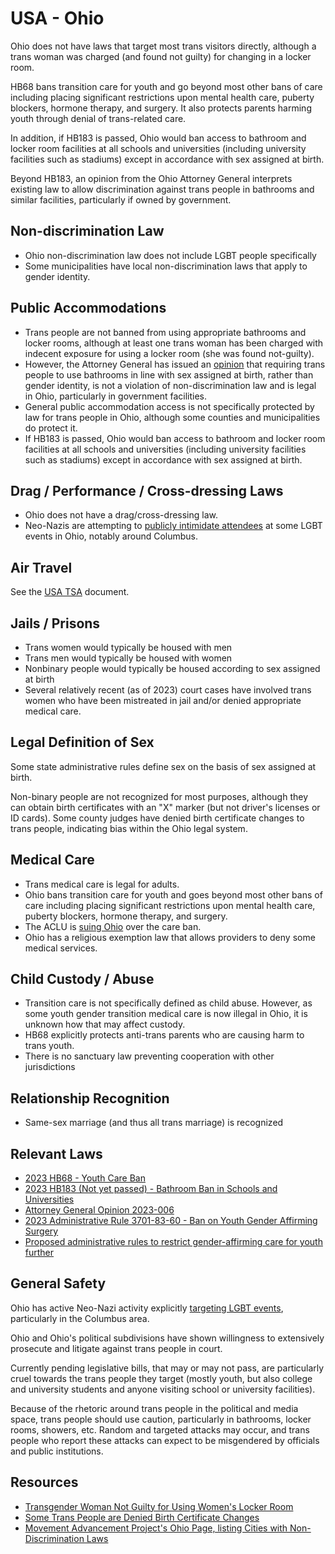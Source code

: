 # USA - Ohio

Ohio does not have laws that target most trans visitors directly,
although a trans woman was charged (and found not guilty) for changing
in a locker room.

HB68 bans transition care for youth and go beyond most other bans of care
including placing significant restrictions upon mental health care,
puberty blockers, hormone therapy, and surgery. It also protects parents
harming youth through denial of trans-related care.

In addition, if HB183 is passed, Ohio would ban access to bathroom
and locker room facilities at all schools and universities (including
university facilities such as stadiums) except in accordance with sex
assigned at birth.

Beyond HB183, an opinion from the Ohio Attorney General interprets
existing law to allow discrimination against trans people in bathrooms
and similar facilities, particularly if owned by government.

## Non-discrimination Law

 * Ohio non-discrimination law does not include LGBT people specifically
 * Some municipalities have local non-discrimination laws that apply to
   gender identity.

## Public Accommodations

 * Trans people are not banned from using appropriate bathrooms and locker
   rooms, although at least one trans woman has been charged with
   indecent exposure for using a locker room (she was found not-guilty).
 * However, the Attorney General has issued an
   [opinion](https://www.ohioattorneygeneral.gov/getattachment/f10767a2-2cf3-4844-b943-90a503dc4c52/2023-006.aspx)
   that requiring trans people to use bathrooms in line with sex
   assigned at birth, rather than gender identity, is not a violation of
   non-discrimination law and is legal in Ohio, particularly in
   government facilities.
 * General public accommodation access is not specifically protected by law
   for trans people in Ohio, although some counties and municipalities
   do protect it.
 * If HB183 is passed, Ohio would ban access to bathroom
   and locker room facilities at all schools and universities (including
   university facilities such as stadiums) except in accordance with sex
   assigned at birth.

## Drag / Performance / Cross-dressing Laws

 * Ohio does not have a drag/cross-dressing law.
 * Neo-Nazis are attempting to [publicly intimidate
   attendees](https://www.dispatch.com/story/news/state/2023/09/11/neo-nazi-blood-tribe-claims-it-has-launched-an-ohio-chapter/70602182007/)
   at some LGBT events in Ohio, notably around Columbus.

## Air Travel

See the [USA TSA](notes/tsa.md) document.

## Jails / Prisons

 * Trans women would typically be housed with men
 * Trans men would typically be housed with women
 * Nonbinary people would typically be housed according to sex
   assigned at birth
 * Several relatively recent (as of 2023) court cases have involved
   trans women who have been mistreated in jail and/or denied
   appropriate medical care.

## Legal Definition of Sex

Some state administrative rules define sex on the basis of sex assigned at
birth.

Non-binary people are not recognized for most purposes, although they
can obtain birth certificates with an "X" marker (but not driver's
licenses or ID cards). Some county judges have denied birth certificate
changes to trans people, indicating bias within the Ohio legal system.

## Medical Care

 * Trans medical care is legal for adults.
 * Ohio bans transition care for youth and goes beyond most other bans of
   care including placing significant restrictions upon mental health
   care, puberty blockers, hormone therapy, and surgery.
 * The ACLU is [suing
   Ohio](https://www.acluohio.org/en/press-releases/aclu-ohio-preparing-lawsuit-challenging-hb-68)
   over the care ban.
 * Ohio has a religious exemption law that allows providers to deny some
   medical services.

## Child Custody / Abuse

 * Transition care is not specifically defined as child abuse. However,
   as some youth gender transition medical care is now illegal in Ohio,
   it is unknown how that may affect custody.
 * HB68 explicitly protects anti-trans parents who are causing harm to
   trans youth.
 * There is no sanctuary law preventing cooperation with other
   jurisdictions
 
## Relationship Recognition

 * Same-sex marriage (and thus all trans marriage) is recognized

## Relevant Laws

 * [2023 HB68 - Youth Care Ban](https://www.legislature.ohio.gov/legislation/135/hb68)
 * [2023 HB183 (Not yet passed) - Bathroom Ban in Schools and Universities](https://www.legislature.ohio.gov/legislation/135/hb183)
 * [Attorney General Opinion 2023-006](https://www.ohioattorneygeneral.gov/getattachment/f10767a2-2cf3-4844-b943-90a503dc4c52/2023-006.aspx)
 * [2023 Administrative Rule 3701-83-60 - Ban on Youth Gender Affirming Surgery](https://www.registerofohio.state.oh.us/pdfs/3701/0/83/3701-83-60_PH_EM_NE_RU_20240105_1308.pdf)
 * [Proposed administrative rules to restrict gender-affirming care for youth further](https://odh.ohio.gov/wps/wcm/connect/gov/9b217d95-bcc9-483f-8771-f4786bb93b56/Combined+to+Post.pdf?MOD=AJPERES&CONVERT_TO=url&CACHEID=ROOTWORKSPACE.Z18_M1HGGIK0N0JO00QO9DDDDM3000-9b217d95-bcc9-483f-8771-f4786bb93b56-oS58U7u)

## General Safety

Ohio has active Neo-Nazi activity explicitly [targeting LGBT
events](https://www.dispatch.com/story/news/state/2023/09/11/neo-nazi-blood-tribe-claims-it-has-launched-an-ohio-chapter/70602182007/),
particularly in the Columbus area.

Ohio and Ohio's political subdivisions have shown willingness to
extensively prosecute and litigate against trans people in court.

Currently pending legislative bills, that may or may not pass, are
particularly cruel towards the trans people they target (mostly youth,
but also college and university students and anyone visiting school or
university facilities).

Because of the rhetoric around trans people in the political and media
space, trans people should use caution, particularly in bathrooms,
locker rooms, showers, etc.  Random and targeted attacks may occur, and
trans people who report these attacks can expect to be misgendered by
officials and public institutions.

## Resources

 * [Transgender Woman Not Guilty for Using Women's Locker Room](https://www.advocate.com/news/transgender-woman-locker-not-guilty)
 * [Some Trans People are Denied Birth Certificate Changes](https://www.news5cleveland.com/news/politics/ohio-politics/birth-certificate-gender-changes-for-trans-ohioans-are-at-discretion-of-judges-in-each-county)
 * [Movement Advancement Project's Ohio Page, listing Cities with Non-Discrimination Laws](https://www.lgbtmap.org/equality_maps/profile_state/OH)
